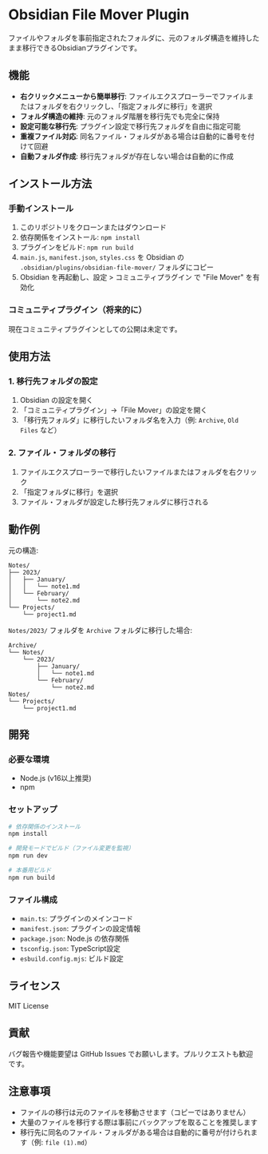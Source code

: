 # Obsidian File Mover Plugin

ファイルやフォルダを事前指定されたフォルダに、元のフォルダ構造を維持したまま移行できるObsidianプラグインです。

## 機能

- **右クリックメニューから簡単移行**: ファイルエクスプローラーでファイルまたはフォルダを右クリックし、「指定フォルダに移行」を選択
- **フォルダ構造の維持**: 元のフォルダ階層を移行先でも完全に保持
- **設定可能な移行先**: プラグイン設定で移行先フォルダを自由に指定可能
- **重複ファイル対応**: 同名ファイル・フォルダがある場合は自動的に番号を付けて回避
- **自動フォルダ作成**: 移行先フォルダが存在しない場合は自動的に作成

## インストール方法

### 手動インストール

1. このリポジトリをクローンまたはダウンロード
2. 依存関係をインストール: `npm install`
3. プラグインをビルド: `npm run build`
4. `main.js`, `manifest.json`, `styles.css` を Obsidian の `.obsidian/plugins/obsidian-file-mover/` フォルダにコピー
5. Obsidian を再起動し、設定 > コミュニティプラグイン で "File Mover" を有効化

### コミュニティプラグイン（将来的に）

現在コミュニティプラグインとしての公開は未定です。

## 使用方法

### 1. 移行先フォルダの設定

1. Obsidian の設定を開く
2. 「コミュニティプラグイン」→「File Mover」の設定を開く
3. 「移行先フォルダ」に移行したいフォルダ名を入力（例: `Archive`, `Old Files` など）

### 2. ファイル・フォルダの移行

1. ファイルエクスプローラーで移行したいファイルまたはフォルダを右クリック
2. 「指定フォルダに移行」を選択
3. ファイル・フォルダが設定した移行先フォルダに移行される

## 動作例

元の構造:
```
Notes/
├── 2023/
│   ├── January/
│   │   └── note1.md
│   └── February/
│       └── note2.md
└── Projects/
    └── project1.md
```

`Notes/2023/` フォルダを `Archive` フォルダに移行した場合:

```
Archive/
└── Notes/
    └── 2023/
        ├── January/
        │   └── note1.md
        └── February/
            └── note2.md
Notes/
└── Projects/
    └── project1.md
```

## 開発

### 必要な環境
- Node.js (v16以上推奨)
- npm

### セットアップ

```bash
# 依存関係のインストール
npm install

# 開発モードでビルド（ファイル変更を監視）
npm run dev

# 本番用ビルド
npm run build
```

### ファイル構成

- `main.ts`: プラグインのメインコード
- `manifest.json`: プラグインの設定情報
- `package.json`: Node.js の依存関係
- `tsconfig.json`: TypeScript設定
- `esbuild.config.mjs`: ビルド設定

## ライセンス

MIT License

## 貢献

バグ報告や機能要望は GitHub Issues でお願いします。プルリクエストも歓迎です。

## 注意事項

- ファイルの移行は元のファイルを移動させます（コピーではありません）
- 大量のファイルを移行する際は事前にバックアップを取ることを推奨します
- 移行先に同名のファイル・フォルダがある場合は自動的に番号が付けられます（例: `file (1).md`）